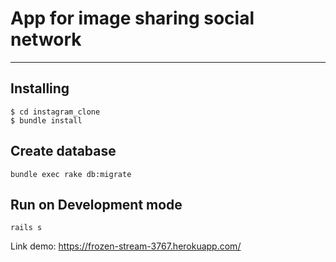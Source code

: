 # App for image sharing social network
---

## Installing

```
$ cd instagram_clone
$ bundle install
```

## Create database

```
bundle exec rake db:migrate
```

## Run on Development mode

```
rails s
```

Link demo: https://frozen-stream-3767.herokuapp.com/
